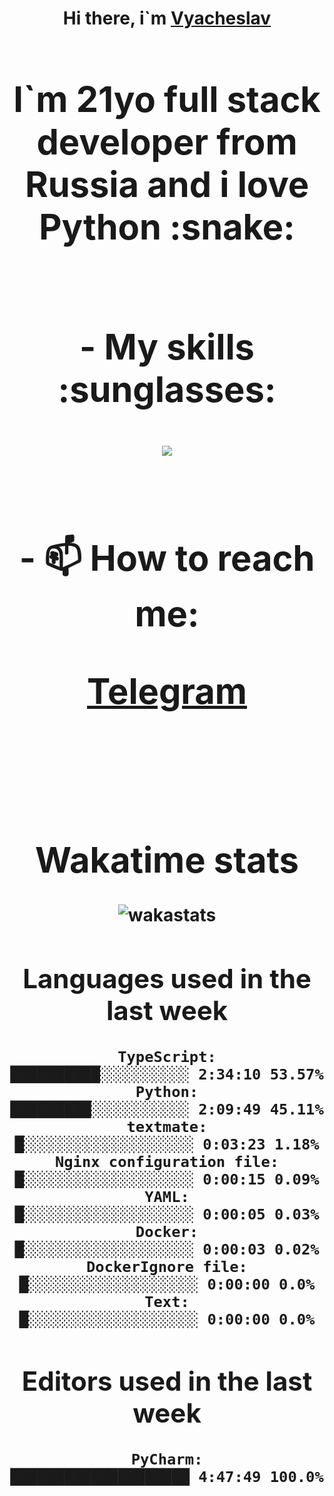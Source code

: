 <h1 align='center'>Hi there, i`m <a href='https://t.me/syavabrazzzers'>Vyacheslav<a/> <h1/>

<p>I`m 21yo full stack developer from Russia and i love Python :snake: <p/>

<br>
- My skills :sunglasses:
<p align="center">
    <img src="https://skillicons.dev/icons?i=git,docker,linux,postgres,mysql,python,django,fastapi,javascript,typescript,react,next,tailwind" />
<p/>

<br>
- 📫 How to reach me: 
<p>
<a href='https://t.me/syavabrazzzers'>Telegram<a/>
<p/>
<br>

<h1 align='center'>Wakatime stats</h1>

<img alt="wakastats" src="https://waka-widget.up.railway.app/language?langs=all&user=TaiLo&randomGradient=true&bgLineColor=696969&maxLangs=5&theme=dark" />
    
<!--START_SECTION:waka-->
## Languages used in the last week
```text
TypeScript:           ██████████░░░░░░░░░░ 2:34:10 53.57%
Python:               █████████░░░░░░░░░░░ 2:09:49 45.11%
textmate:             █░░░░░░░░░░░░░░░░░░░ 0:03:23 1.18%
Nginx configuration file: █░░░░░░░░░░░░░░░░░░░ 0:00:15 0.09%
YAML:                 █░░░░░░░░░░░░░░░░░░░ 0:00:05 0.03%
Docker:               █░░░░░░░░░░░░░░░░░░░ 0:00:03 0.02%
DockerIgnore file:    █░░░░░░░░░░░░░░░░░░░ 0:00:00 0.0%
Text:                 █░░░░░░░░░░░░░░░░░░░ 0:00:00 0.0%
```
## Editors used in the last week
```text
PyCharm:              ████████████████████ 4:47:49 100.0%
```

<!--END_SECTION:waka-->


